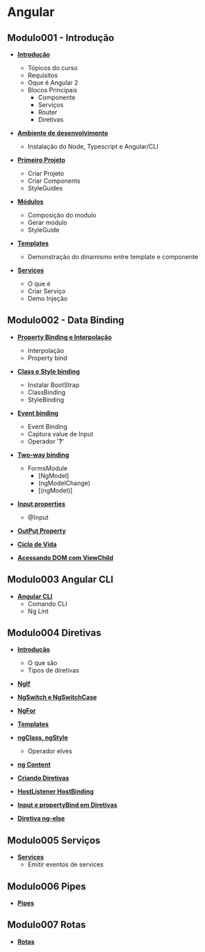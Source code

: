 # Angular

## Modulo001 - Introdução

- [**Introdução**](/docs/contents/mod001/content001.md)
    - Tópicos do curso
    - Requisitos
    - Oque é Angular 2
    - Blocos Principais
        - Componente
        - Serviços
        - Router
        - Diretivas

- [**Ambiente de desenvolvimento**](/docs/contents/mod001/content002.md)
    - Instalação do Node, Typescript e Angular/CLI

- [**Primeiro Projeto**](/docs/contents/mod001/content003.md)
    - Criar Projeto
    - Criar Components
    - StyleGuides

- [**Módulos**](/docs/contents/mod001/content004.md)
    - Composição do modulo
    - Gerar modulo
    - StyleGuide

- [**Templates**](/docs/contents/mod001/content005.md)
    - Demonstração do dinamismo entre template e componente

- [**Serviços**](/docs/contents/mod001/content006.md)
    - O que é
    - Criar Serviço
    - Demo Injeção

## Modulo002 - Data Binding

- [**Property Binding e Interpolação**](/docs/contents/mod002/content001.md)
    - Interpolação
    - Property bind

- [**Class e Style binding**](/docs/contents/mod002/content002.md)
    - Instalar BootStrap
    - ClassBinding
    - StyleBinding

- [**Event binding**](/docs/contents/mod002/content003.md)
    - Event Binding
    - Captura value de Input
    - Operador '**?**'

- [**Two-way binding**](/docs/contents/mod002/content004.md)
    - FormsModule
        - [NgModel]
        - (ngModelChange)
        - [(ngModel)]

- [**Input properties**](/docs/contents/mod002/content005.md)
    - @Input

- [**OutPut Property**](/docs/contents/mod002/content006.md)

- [**Ciclo de Vida**](/docs/contents/mod002/content007.md)

- [**Acessando DOM com ViewChild**](/docs/contents/mod002/content008.md)


## Modulo003 Angular CLI

- [**Angular CLI**](/docs/contents/mod003/content001.md)
    - Comando CLI
    - Ng Lint

## Modulo004 Diretivas

- [**Introdução**](/docs/contents/mod004/content001.md)
    - O que são
    - Tipos de diretivas

- [**NgIf**](/docs/contents/mod004/content002.md)

- [**NgSwitch e NgSwitchCase**](/docs/contents/mod004/content003.md)

- [**NgFor**](/docs/contents/mod004/content004.md)

- [**Templates**](/docs/contents/mod004/content005.md)

- [**ngClass, ngStyle**](/docs/contents/mod004/content006.md)
    - Operador elves

- [**ng Content**](/docs/contents/mod004/content007.md)

- [**Criando Diretivas**](/docs/contents/mod004/content008.md)

- [**HostListener HostBinding**](/docs/contents/mod004/content009.md)

- [**Input e propertyBind em Diretivas**](/docs/contents/mod004/content010.md)

- [**Diretiva ng-else**](/docs/contents/mod004/content011.md)

## Modulo005 Serviços

- [**Services**](/docs/contents/mod005/content01.md)
    - Emitir eventos de services


## Modulo006 Pipes

- [**Pipes**](/docs/contents/mod006/content01.md)


## Modulo007 Rotas

- [**Rotas**](/docs/contents/mod007/content01.md)




